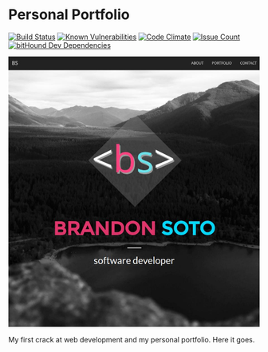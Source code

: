 # Personal Portfolio 
[![Build Status](https://travis-ci.org/BrandonSoto/brandonsoto.github.io.svg?branch=master)](https://travis-ci.org/BrandonSoto/brandonsoto.github.io) [![Known Vulnerabilities](https://snyk.io/test/github/brandonsoto/brandonsoto.github.io/badge.svg)](https://snyk.io/test/github/brandonsoto/brandonsoto.github.io) [![Code Climate](https://codeclimate.com/github/BrandonSoto/brandonsoto.github.io/badges/gpa.svg)](https://codeclimate.com/github/BrandonSoto/brandonsoto.github.io) [![Issue Count](https://codeclimate.com/github/BrandonSoto/brandonsoto.github.io/badges/issue_count.svg)](https://codeclimate.com/github/BrandonSoto/brandonsoto.github.io) 
[![bitHound Dev Dependencies](https://www.bithound.io/github/BrandonSoto/brandonsoto.github.io/badges/devDependencies.svg)](https://www.bithound.io/github/BrandonSoto/brandonsoto.github.io/master/dependencies/npm)

![Project Preview](homepage.jpg)

My first crack at web development and my personal portfolio. Here it goes.
